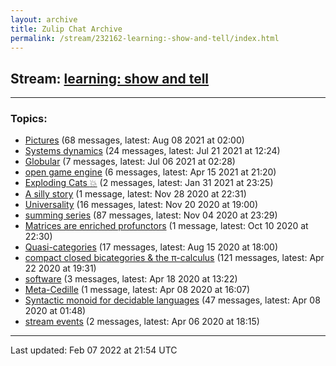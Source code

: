 ```yaml
---
layout: archive
title: Zulip Chat Archive
permalink: /stream/232162-learning:-show-and-tell/index.html
---
```


## Stream: [learning: show and tell](https://mattecapu.github.io/ct-zulip-archive/stream/232162-learning:-show-and-tell/index.html)
---

### Topics:

* [Pictures](topic/Pictures.html) (68 messages, latest: Aug 08 2021 at 02:00)
* [Systems dynamics](topic/Systems.20dynamics.html) (24 messages, latest: Jul 21 2021 at 12:24)
* [Globular](topic/Globular.html) (7 messages, latest: Jul 06 2021 at 02:28)
* [open game engine](topic/open.20game.20engine.html) (6 messages, latest: Apr 15 2021 at 21:20)
* [Exploding Cats :boom:](topic/Exploding.20Cats.20.3Aboom.3A.html) (2 messages, latest: Jan 31 2021 at 23:25)
* [A silly story](topic/A.20silly.20story.html) (1 message, latest: Nov 28 2020 at 22:31)
* [Universality](topic/Universality.html) (16 messages, latest: Nov 20 2020 at 19:00)
* [summing series](topic/summing.20series.html) (87 messages, latest: Nov 04 2020 at 23:29)
* [Matrices are enriched profunctors](topic/Matrices.20are.20enriched.20profunctors.html) (1 message, latest: Oct 10 2020 at 22:30)
* [Quasi-categories](topic/Quasi-categories.html) (17 messages, latest: Aug 15 2020 at 18:00)
* [compact closed bicategories & the π-calculus](topic/compact.20closed.20bicategories.20.26.20the.20.CF.80-calculus.html) (121 messages, latest: Apr 22 2020 at 19:31)
* [software](topic/software.html) (3 messages, latest: Apr 18 2020 at 13:22)
* [Meta-Cedille](topic/Meta-Cedille.html) (1 message, latest: Apr 08 2020 at 16:07)
* [Syntactic monoid for decidable languages](topic/Syntactic.20monoid.20for.20decidable.20languages.html) (47 messages, latest: Apr 08 2020 at 01:48)
* [stream events](topic/stream.20events.html) (2 messages, latest: Apr 06 2020 at 18:15)

<hr><p>Last updated: Feb 07 2022 at 21:54 UTC</p>